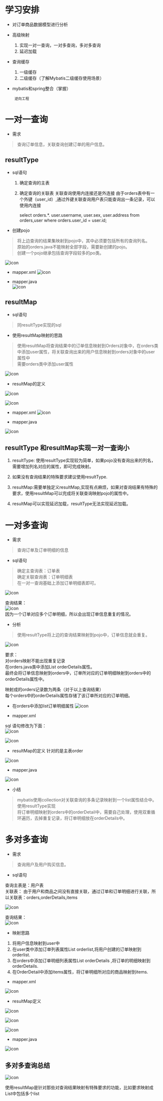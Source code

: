 # 学习安排

* 对订单商品数据模型进行分析

* 高级映射

     1. 实现一对一查询，一对多查询，多对多查询
     2. 延迟加载


* 查询缓存

    1. 一级缓存
    2. 二级缓存（了解Mybatis二级缓存使用场景）


* mybatis和spring整合（掌握）

       逆向工程

# 一对一查询

*  需求
> 查询订单信息，关联查询创建订单的用户信息。

##  resultType

* sql语句
  1. 确定查询的主表
  2. 确定查询的关联表
       关联查询使用内连接还是外连接
		由于orders表中有一个外键（user_id）,通过外键关联查询用户表只能查询出一条记录，可以使用内连接

		select orders.*.
		user.username,
        user.sex,
        user.address
        from orders,user
        where orders.user_id = user.id;

* 创建pojo

> 将上边查询的结果集映射到pojo中，其中必须要包括所有的查询列名。  
> 原始的orders.java不能映射全部字段，需要新创建的pojo。  
> 创建一个pojo继承包括查询字段较多的po类。

![icon](img2/1.PNG)

* mapper.xml
![icon](img2/2.PNG)

* mapper.java	
![icon](img2/3.PNG)


## resultMap

* sql语句
> 同resultType实现的sql

* 使用resultMap映射的思路

> 使用resultMap将查询结果中的订单信息映射到Orders对象中，在orders类中添加user属性，将关联查询出来的用户信息映射到orders对象中的user属性中  
> 需要orders类中添加user属性

![icon](img2/4.PNG )

* resultMap的定义

![icon](img2/5.PNG)

![icon](img2/6.PNG)

* mapper.xml
![icon](img2/7.PNG)

* mapper.java

![icon](img2/8.PNG)

## resultType 和resultMap实现一对一查询小

1. resultType: 使用resultType实现较为简单，如果pojo没有查询出来的列名，需要增加列名对应的属性，即可完成映射。
2. 如果没有查询结果的特殊要求建议使用resultType.

3. resultMap:需要单独定义resultMap,实现有点麻烦，如果对查询结果有特殊的要求，使用resultMap可以完成将关联查询映射pojo的属性中。
4. resultMap可以实现延迟加载，resultType无法实现延迟加载。

# 一对多查询

* 需求
> 查询订单及订单明细的信息

* sql语句

> 确定主查询表：订单表  
> 确定关联查询表：订单明细表  
> 在一对一查询基础上添加订单明细表即可。  

![icon](img2/9.PNG)

查询结果：  
![icon](img2/10.PNG)  
因为一个订单对应多个订单明细，所以会出现订单信息重复的情况。



* 分析
> 使用resultType将上边的查询结果映射到pojo中，订单信息就会重复。

![icon](img2/11.PNG)

要求：  
对orders映射不能出现重复记录  
在orders.java类中添加List<orderDetail> orderDetails属性。  
最终会将订单信息映射到orders中，订单所对应的订单明细映射到orders中的orderDetails属性中。  

映射成的orders记录数为两条（对于以上查询结果）  
每个orders中的orderDetails属性存储了该订单所对应的订单明细。  


* 在orders中添加list订单明细属性
![icon](img2/12.PNG)

* mapper.xml

sql 语句修改为下面：  
![icon](img2/14.PNG)

![icon](img2/13.PNG)

* resultMap的定义
针对的是主表order   

![icon](img2/16.PNG)

* mapper.java 

![icon](img2/17.PNG)
  

* 小结
> mybatis使用collection对关联查询的多条记录映射到一个list属性结合中。  
> 使用resultType实现  
> 将订单明细映射到orders中的orderDetail中，需要自己处理，使用双重循环遍历，去掉重复记录，将订单明细放在orderDetails中。

# 多对多查询

* 需求
>  查询用户及用户购买信息。

* sql语句

查询主表是：用户表  
关联表： 由于用户和商品之间没有直接关联，通过订单和订单明细进行关联，所以关联表：orders,orderDetails,items

![icon](img2/18.PNG)

查询结果：  
![icon](img2/24.PNG)

 * 映射思路

1. 将用户信息映射到user中
2. 在user类中添加订单列表属性List<Orders> orderlist,将用户创建的订单映射到orderlist.
3. 在orders中添加订单明细列表属性List<OrderDetails> orderDetails ,将订单的明细映射到orderDetails.
4. 在OrderDetail中添加items属性，将订单明细所对应的商品映射到items.


* mapper.xml

![icon](img2/19.PNG)


* resultMap定义

![icon](img2/20.PNG)

![icon](img2/21.PNG)

![icon](img2/22.PNG)

* mapper.java

![icon](img2/23.PNG) 

## 多对多查询总结

![icon](img2/25.PNG)

使用resultMap是针对那些对查询结果映射有特殊要求的功能，比如要求映射成List中包括多个list




 



 

